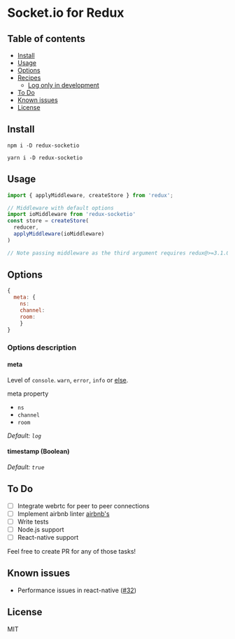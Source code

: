 # Socket.io for Redux

## Table of contents
* [Install](#install)
* [Usage](#usage)
* [Options](#options)
* [Recipes](#recipes)
  * [Log only in development](#log-only-in-development)
* [To Do](#to-do)
* [Known issues](#known-issues)
* [License](#license)

## Install
`npm i -D redux-socketio`

`yarn i -D redux-socketio`

## Usage
```javascript
import { applyMiddleware, createStore } from 'redux';

// Middleware with default options
import ioMiddleware from 'redux-socketio'
const store = createStore(
  reducer,
  applyMiddleware(ioMiddleware)
)

// Note passing middleware as the third argument requires redux@>=3.1.0
```

## Options
```javascript
{
  meta: {
    ns:
    channel:
    room:
    }
}
```

### Options description

#### meta
Level of `console`. `warn`, `error`, `info` or [else](https://developer.mozilla.org/en/docs/Web/API/console).

meta property
* `ns`
* `channel`
* `room`

*Default: `log`*

#### __timestamp (Boolean)__

*Default: `true`*

## To Do
- [ ] Integrate webrtc for peer to peer connections 
- [ ] Implement airbnb linter [airbnb's](https://www.npmjs.com/package/eslint-config-airbnb)
- [ ] Write tests
- [ ] Node.js support
- [ ] React-native support

Feel free to create PR for any of those tasks!

## Known issues
* Performance issues in react-native ([#32](https://github.com/evgenyrodionov/redux-logger/issues/32))

## License
MIT
